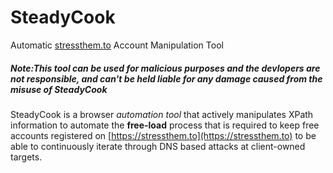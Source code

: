 # SteadyCook
Automatic [stressthem.to](https://stressthem.to/login) Account Manipulation Tool

##### Note:This tool can be used for malicious purposes and the devlopers are not responsible, and can't be held liable for any damage caused from the misuse of SteadyCook

SteadyCook is a browser *automation tool* that actively manipulates XPath information to automate the **free-load** process that is required to keep free accounts registered on [https://stressthem.to](https://stressthem.to) to be able to continuously iterate through DNS based attacks at client-owned targets.
